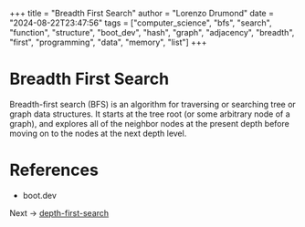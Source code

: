 +++
title = "Breadth First Search"
author = "Lorenzo Drumond"
date = "2024-08-22T23:47:56"
tags = ["computer_science",  "bfs",  "search",  "function",  "structure",  "boot_dev",  "hash",  "graph",  "adjacency",  "breadth",  "first",  "programming",  "data",  "memory",  "list"]
+++


# Breadth First Search

Breadth-first search (BFS) is an algorithm for traversing or searching tree or graph data structures. It starts at the tree root (or some arbitrary node of a graph), and explores all of the neighbor nodes at the present depth before moving on to the nodes at the next depth level.

# References

- boot.dev

Next -> [depth-first-search](/wiki/depth-first-search/)
